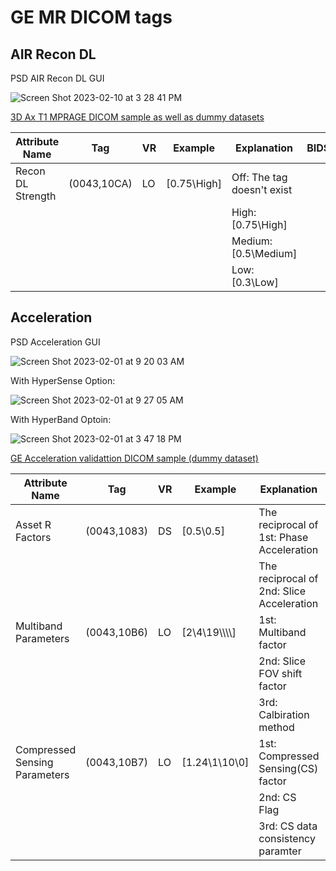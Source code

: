 # GE MR DICOM tags

## AIR Recon DL
PSD AIR Recon DL GUI

![Screen Shot 2023-02-10 at 3 28 41 PM](https://user-images.githubusercontent.com/72111485/218191319-2959b15a-1be9-4487-a358-89af53e63fc7.png)

[3D Ax T1 MPRAGE DICOM sample as well as dummy datasets](https://github.com/mr-jaemin/ge-mri/tree/main/data#ge-air-recon-dl)

| Attribute Name    | Tag         | VR | Example        | Explanation                | BIDS |
| ----------------- | ----------- | -- | -------------- | -------------------------- | ---- |
| Recon DL Strength | (0043,10CA) | LO | [0.75\\High] | Off: The tag doesn't exist |      |
|                   |             |    |                | High: [0.75\\High]       |      |
|                   |             |    |                | Medium: [0.5\\Medium]    |      |
|                   |             |    |                | Low: [0.3\\Low]          |      |

## Acceleration
PSD Acceleration GUI

![Screen Shot 2023-02-01 at 9 20 03 AM](https://user-images.githubusercontent.com/72111485/216160380-45be0aeb-bb6f-40a6-9337-1a21aa934f3f.png)

With HyperSense Option:

![Screen Shot 2023-02-01 at 9 27 05 AM](https://user-images.githubusercontent.com/72111485/216160251-5cac21e1-deab-4cc1-9976-5c2018654b8f.png)

With HyperBand Optoin: 

![Screen Shot 2023-02-01 at 3 47 18 PM](https://user-images.githubusercontent.com/72111485/216160162-33b9ed66-d5ad-4181-8945-d5d9d4012f18.png)

[GE Acceleration validattion DICOM sample (dummy dataset)](https://github.com/mr-jaemin/ge-mri/tree/main/data#ge-acceleration-bids-validation-dataset)

| Attribute Name                | Tag         | VR | Example            | Explanation                        | BIDS                              |
| ----------------------------- | ----------- | -- | ------------------ | ---------------------------------- | --------------------------------- |
| Asset R Factors               | (0043,1083) | DS | [0.5\\0.5]         | The reciprocal of 1st: Phase  Acceleration     | [ParallelReductionFactorInPlane](https://bids-specification.readthedocs.io/en/latest/glossary.html#objects.metadata.ParallelReductionFactorInPlane)    |
|                               |             |    |                    | The reciprocal of 2nd: Slice Acceleration      | [ParallelReductionFactorOutOfPlane](https://bids-specification.readthedocs.io/en/latest/glossary.html#objects.metadata.ParallelReductionFactorOutOfPlane) |
| Multiband Parameters          | (0043,10B6) | LO | [2\\4\\19\\\\\\\\] | 1st: Multiband factor              | [MultibandAccelerationFactor](https://bids-specification.readthedocs.io/en/latest/glossary.html#objects.metadata.MultibandAccelerationFactor)       |
|                               |             |    |                    | 2nd: Slice FOV shift factor        |                                   |
|                               |             |    |                    | 3rd: Calbiration method            |                                   |
| Compressed Sensing Parameters | (0043,10B7) | LO | [1.24\\1\\10\\0]   | 1st: Compressed Sensing(CS) factor |
|                               |             |    |                    | 2nd: CS Flag                       |
|                               |             |    |                    | 3rd: CS data consistency paramter  |
